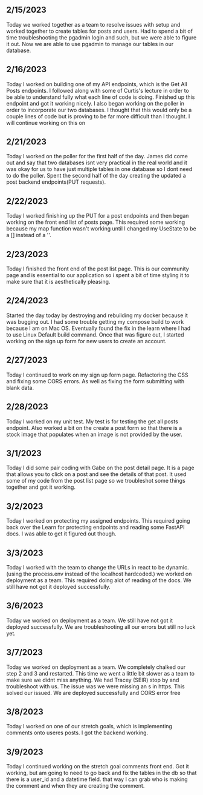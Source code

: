 ## 2/15/2023

Today we worked together as a team to resolve issues with setup and worked together to create tables for posts and users. Had to spend a bit of time troubleshooting the pgadmin login and such, but we were able to figure it out. Now we are able to use pgadmin to manage our tables in our database.

## 2/16/2023

Today I worked on building one of my API endpoints, which is the Get All Posts endpoints. I followed along with some of Curtis's lecture in order to be able to understand fully what each line of code is doing. Finished up this endpoint and got it working nicely. I also began working on the poller in order to incorporate our two databases. I thought that this would only be a couple lines of code but is proving to be far more difficult than I thought. I will continue working on this on

## 2/21/2023

Today I worked on the poller for the first half of the day. James did come out and say that two databases isnt very practical in the real world and it was okay for us to have just multiple tables in one database so I dont need to do the poller. Spent the second half of the day creating the updated a post backend endpoints(PUT requests).

## 2/22/2023

Today I worked finishing up the PUT for a post endpoints and then began working on the front end list of posts page. This required some working because my map function wasn't working until I changed my UseState to be a [] instead of a ''.

## 2/23/2023

Today I finished the front end of the post list page. This is our community page and is essential to our application so i spent a bit of time styling it to make sure that it is aesthetically pleasing.

## 2/24/2023

Started the day today by destroying and rebuilding my docker because it was bugging out. I had some trouble getting my compose build to work because I am on Mac OS. Eventually found the fix in the learn where I had to use Linux Default build command. Once that was figure out, I started working on the sign up form for new users to create an account.

## 2/27/2023

Today I continued to work on my sign up form page. Refactoring the CSS and fixing some CORS errors. As well as fixing the form submitting with blank data.

## 2/28/2023

Today I worked on my unit test. My test is for testing the get all posts endpoint. Also worked a bit on the create a post form so that there is a stock image that populates when an image is not provided by the user.

## 3/1/2023

Today I did some pair coding with Gabe on the post detail page. It is a page that allows you to click on a post and see the details of that post. It used some of my code from the post list page so we troubleshot some things together and got it working.

## 3/2/2023

Today I worked on protecting my assigned endpoints. This required going back over the Learn for protecting endpoints and reading some FastAPI docs. I was able to get it figured out though.

## 3/3/2023

Today I worked with the team to change the URLs in react to be dynamic. (using the process.env instead of the localhost hardcoded.) we worked on deployment as a team. This required doing alot of reading of the docs. We still have not got it deployed successfully.

## 3/6/2023

Today we worked on deployment as a team. We still have not got it deployed successfully. We are troubleshooting all our errors but still no luck yet.

## 3/7/2023

Today we worked on deployment as a team. We completely chalked our step 2 and 3 and restarted. This time we went a little bit slower as a team to make sure we didnt miss anything. We had Tracey (SEIR) stop by and troubleshoot with us. The issue was we were missing an s in https. This solved our issued. We are deployed successfully and CORS error free

## 3/8/2023

Today I worked on one of our stretch goals, which is implementing comments onto useres posts. I got the backend working.

## 3/9/2023

Today I continued working on the stretch goal comments front end. Got it working, but am going to need to go back and fix the tables in the db so that there is a user_id and a datetime field. that way I can grab who is making the comment and when they are creating the comment.
